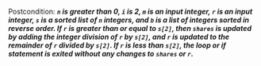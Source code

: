 Postcondition: ***`n` is greater than 0, `i` is 2, `m` is an input integer, `r` is an input integer, `s` is a sorted list of `n` integers, and `b` is a list of integers sorted in reverse order. If `r` is greater than or equal to `s[2]`, then `shares` is updated by adding the integer division of `r` by `s[2]`, and `r` is updated to the remainder of `r` divided by `s[2]`. If `r` is less than `s[2]`, the loop or if statement is exited without any changes to `shares` or `r`.***